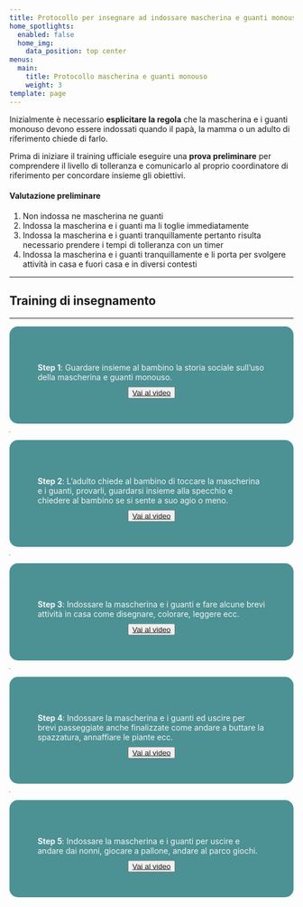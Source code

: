 ```yaml
---
title: Protocollo per insegnare ad indossare mascherina e guanti monouso
home_spotlights:
  enabled: false
  home_img:
    data_position: top center
menus:
  main:
    title: Protocollo mascherina e guanti monouso
    weight: 3
template: page
---
```

Inizialmente è necessario **esplicitare la regola** che la mascherina e i guanti monouso devono essere indossati quando il papà, la mamma o un adulto di riferimento chiede di farlo.

Prima di iniziare il training ufficiale eseguire una **prova preliminare** per comprendere il livello di tolleranza e comunicarlo al proprio coordinatore di riferimento per concordare insieme gli obiettivi.

#### Valutazione preliminare

1. Non indossa ne mascherina ne guanti
2. Indossa la mascherina e i guanti ma li toglie immediatamente
3. Indossa la mascherina e i guanti tranquillamente pertanto risulta necessario prendere i tempi di tolleranza con un timer
4. Indossa la mascherina e i guanti tranquillamente e li porta per svolgere attività in casa e fuori casa e in diversi contesti

- - -

## Training di insegnamento

- - -

<div style="background-color:#4c9194;color:whitesmoke;padding:50px;border-radius:15px">

**Step 1**: Guardare insieme al bambino la storia sociale sull’uso della mascherina e guanti monouso.

<style>
.container {
  height: 10px;
  position: relative;
}

.center {
  margin: 0;
  position: absolute;
  top: 50%;
  left: 50%;
  -ms-transform: translate(-50%, -50%);
  transform: translate(-50%, -50%);
}
</style>

<div class="container">
  <div class="center">
    <button><a href="" target="_top">Vai al video</a></button>
  </div>
</div>

</div>

<hr width="0%">

<div style="background-color:#4c9194;color:whitesmoke;padding:50px;border-radius:15px">

**Step 2**: L’adulto chiede al bambino di toccare la mascherina e i guanti, provarli, guardarsi insieme alla specchio e chiedere al bambino se si sente a suo agio o meno.

<style>
.container {
  height: 10px;
  position: relative;
}

.center {
  margin: 0;
  position: absolute;
  top: 50%;
  left: 50%;
  -ms-transform: translate(-50%, -50%);
  transform: translate(-50%, -50%);
}
</style>

<div class="container">
  <div class="center">
     <button><a href="">Vai al video</a></button>
  </div>
</div>

</div>

<hr width="0%">

<div style="background-color:#4c9194;color:whitesmoke;padding:50px;border-radius:15px">

**Step 3**: Indossare la mascherina e i guanti e fare alcune brevi attività in casa come disegnare, colorare, leggere ecc.

<style>
.container {
  height: 10px;
  position: relative;
}

.center {
  margin: 0;
  position: absolute;
  top: 50%;
  left: 50%;
  -ms-transform: translate(-50%, -50%);
  transform: translate(-50%, -50%);
}
</style>

<div class="container">
  <div class="center">
    <button><a href="">Vai al video</a></button>
  </div>
</div>

</div>

<hr width="0%">

<div style="background-color:#4c9194;color:whitesmoke;padding:50px;border-radius:15px">

**Step 4**:  Indossare la mascherina e i guanti ed uscire per brevi passeggiate anche finalizzate come andare a buttare la spazzatura, annaffiare le piante ecc.

<style>
.container {
  height: 10px;
  position: relative;
}

.center {
  margin: 0;
  position: absolute;
  top: 50%;
  left: 50%;
  -ms-transform: translate(-50%, -50%);
  transform: translate(-50%, -50%);
}
</style>

<div class="container">
  <div class="center">
    <button><a href="">Vai al video</a></button>
  </div>
</div>

</div>

<hr width="0%">


<div style="background-color:#4c9194;color:whitesmoke;padding:50px;border-radius:15px">

**Step 5**: Indossare la mascherina e i guanti per uscire e andare dai nonni, giocare a pallone, andare al parco giochi.

<style>
.container {
  height: 10px;
  position: relative;
}

.center {
  margin: 0;
  position: absolute;
  top: 50%;
  left: 50%;
  -ms-transform: translate(-50%, -50%);
  transform: translate(-50%, -50%);
}
</style>

<div class="container">
  <div class="center">
    <button><a href="">Vai al video</a></button>
  </div>
</div>

</div>
